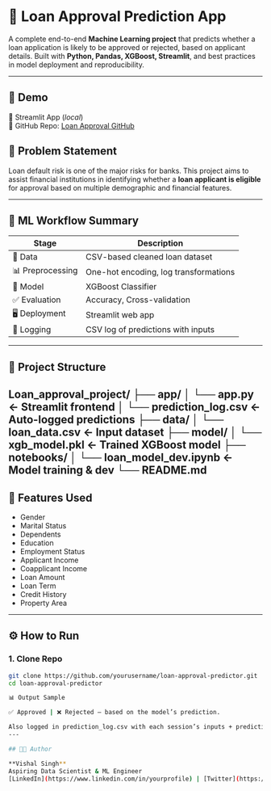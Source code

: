 # 🏦 Loan Approval Prediction App

A complete end-to-end **Machine Learning project** that predicts whether a loan application is likely to be approved or rejected, based on applicant details. Built with **Python, Pandas, XGBoost, Streamlit**, and best practices in model deployment and reproducibility.

---

## 🚀 Demo

📍 Streamlit App (_local_)  
📍 GitHub Repo: [Loan Approval GitHub](https://github.com/vishalxai/loan_approval_ml_app)

## 📌 Problem Statement

Loan default risk is one of the major risks for banks. This project aims to assist financial institutions in identifying whether a **loan applicant is eligible** for approval based on multiple demographic and financial features.

---

## 🧠 ML Workflow Summary

| Stage | Description |
|-------|-------------|
| 📂 Data | CSV-based cleaned loan dataset |
| 📊 Preprocessing | One-hot encoding, log transformations |
| 🤖 Model | XGBoost Classifier |
| ✅ Evaluation | Accuracy, Cross-validation |
| 🖥️ Deployment | Streamlit web app |
| 🧾 Logging | CSV log of predictions with inputs |

---

## 📁 Project Structure
Loan_approval_project/
├── app/
│   └── app.py                  ← Streamlit frontend
│   └── prediction_log.csv      ← Auto-logged predictions
├── data/
│   └── loan_data.csv           ← Input dataset
├── model/
│   └── xgb_model.pkl           ← Trained XGBoost model
├── notebooks/
│   └── loan_model_dev.ipynb    ← Model training & dev
└── README.md
---

## 🧪 Features Used

- Gender
- Marital Status
- Dependents
- Education
- Employment Status
- Applicant Income
- Coapplicant Income
- Loan Amount
- Loan Term
- Credit History
- Property Area

---

## ⚙️ How to Run

### 1. Clone Repo

```bash
git clone https://github.com/yourusername/loan-approval-predictor.git
cd loan-approval-predictor

📊 Output Sample

✅ Approved | ❌ Rejected — based on the model’s prediction.

Also logged in prediction_log.csv with each session’s inputs + prediction.
---

## 👨‍💻 Author

**Vishal Singh**  
Aspiring Data Scientist & ML Engineer  
[LinkedIn](https://www.linkedin.com/in/yourprofile) | [Twitter](https://twitter.com/yourhandle) | [GitHub](https://github.com/yourusername)
